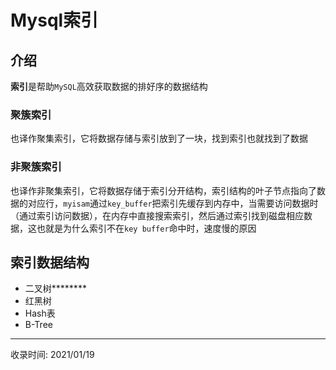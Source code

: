 # Mysql索引

## 介绍
**索引**是帮助`MySQL`高效获取数据的排好序的数据结构

### 聚簇索引
也译作聚集索引，它将数据存储与索引放到了一块，找到索引也就找到了数据

### 非聚簇索引
也译作非聚集索引，它将数据存储于索引分开结构，索引结构的叶子节点指向了数据的对应行，`myisam`通过`key_buffer`把索引先缓存到内存中，当需要访问数据时（通过索引访问数据），在内存中直接搜索索引，然后通过索引找到磁盘相应数据，这也就是为什么索引不在`key buffer`命中时，速度慢的原因

## 索引数据结构
- 二叉树********
- 红黑树
- Hash表
- B-Tree


---
收录时间: 2021/01/19

<Vssue :title="$title" />

